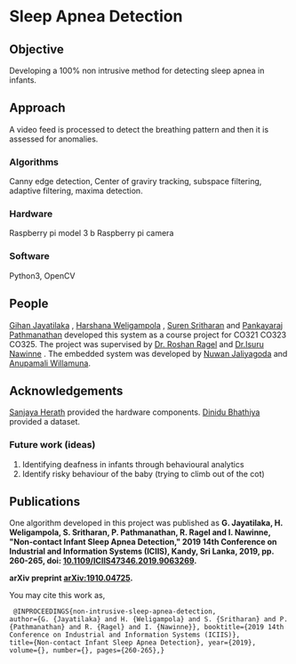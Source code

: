 # Sleep Apnea Detection

## Objective
Developing a 100% non intrusive method for detecting sleep apnea in infants.

## Approach
A video feed is processed to detect the breathing pattern and then it is assessed for anomalies.

### Algorithms
Canny edge detection, Center of graviry tracking, subspace filtering, adaptive filtering, maxima detection.

### Hardware
Raspberry pi model 3 b
Raspberry pi camera

### Software
Python3, OpenCV

## People
[Gihan Jayatilaka](http://gihan.me) , [Harshana Weligampola](http://teambitecode.com/people/harshana) , [Suren Sritharan](http://teambitecode.com/people/suren) and [Pankayaraj Pathmanathan](http://teambitecode.com/people/pankayraj) developed this system as a course project for CO321 CO323 CO325.
The project was supervised by [Dr. Roshan Ragel](http://roshan.ragel.net) and [Dr.Isuru Nawinne](mailto:isurunawinne@gmail.com) .
The embedded system was developed by [Nuwan Jaliyagoda](http://teambitecode.com/people/nuwan) and [Anupamali Willamuna](http://teambitecode.com/people/anupamali).

## Acknowledgements
[Sanjaya Herath](mailto:slh.1995@gmail.com) provided the hardware components. [Dinidu Bhathiya](mailto:Dinidu.Bhathiya@syscolabs.com) provided a dataset. 

### Future work (ideas)
1. Identifying deafness in infants through behavioural analytics
2. Identify risky behaviour of the baby (trying to climb out of the cot)


## Publications

One algorithm developed in this project was published as **G. Jayatilaka, H. Weligampola, S. Sritharan, P. Pathmanathan, R. Ragel and I. Nawinne, "Non-contact Infant Sleep Apnea Detection," 2019 14th Conference on Industrial and Information Systems (ICIIS), Kandy, Sri Lanka, 2019, pp. 260-265, doi: [10.1109/ICIIS47346.2019.9063269](https://doi.org/10.1109/ICIIS47346.2019.9063269).**


**arXiv preprint [arXiv:1910.04725](https://arxiv.org/abs/1910.04725).**


You may cite this work as,  
<code><pre>
  @INPROCEEDINGS{non-intrusive-sleep-apnea-detection,
  author={G. {Jayatilaka} and H. {Weligampola} and S. {Sritharan} and P. {Pathmanathan} and R. {Ragel} and I. {Nawinne}},
  booktitle={2019 14th Conference on Industrial and Information Systems (ICIIS)}, 
  title={Non-contact Infant Sleep Apnea Detection}, 
  year={2019},
  volume={},
  number={},
  pages={260-265},}
</pre></code>
